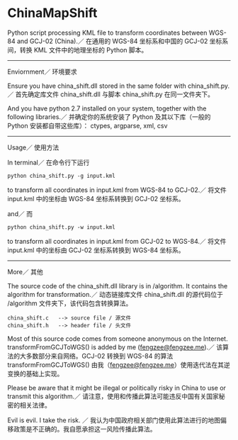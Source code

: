 ChinaMapShift
=============

Python script processing KML file to transform coordinates between WGS-84 and GCJ-02 (China).／
在通用的 WGS-84 坐标系和中国的 GCJ-02 坐标系间，转换 KML 文件中的地理坐标的 Python 脚本。

-------
Enviornment／
环境要求

Ensure you have china_shift.dll stored in the same folder with china_shift.py.／
首先确定库文件 china_shift.dll 与脚本 china_shift.py 在同一文件夹下。

And you have python 2.7 installed on your system, together with the following libraries.／
并确定你的系统安装了 Python 及其以下库（一般的 Python 安装都自带这些库）：
    ctypes, 
    argparse, 
    xml, 
    csv

-------
Usage／
使用方法

In terminal／
在命令行下运行

    python china_shift.py -g input.kml

to transform all coordinates in input.kml from WGS-84 to GCJ-02.／
将文件 input.kml 中的坐标由 WGS-84 坐标系转换到 GCJ-02 坐标系。

and／
而

    python china_shift.py -w input.kml

to transform all coordinates in input.kml from GCJ-02 to WGS-84.／
将文件 input.kml 中的坐标由 GCJ-02 坐标系转换到 WGS-84 坐标系。

-------
More／
其他

The source code of the china_shift.dll library is in /algorithm. It contains the algorithm for transformation.／
动态链接库文件 china_shift.dll 的源代码位于 /algorithm 文件夹下，该代码包含转换算法。

    china_shift.c   --> source file / 源文件
    china_shift.h   --> header file / 头文件

Most of this source code comes from someone anonymous on the Internet. transformFromGCJToWGS() is added by me (fengzee@fengzee.me).／
该算法的大多数部分来自网络。GCJ-02 转换到 WGS-84 的算法 transformFromGCJToWGS() 由我（fengzee@fengzee.me）使用迭代法在其逆变换的基础上实现。

Please be aware that it might be illegal or politically risky in China to use or transmit this algorithm.／
请注意，使用和传播此算法可能违反中国有关国家秘密的相关法律。

Evil is evil. I take the risk. ／
我认为中国政府相关部门使用此算法进行的地图偏移政策是不正确的。我自愿承担这一风险传播此算法。
